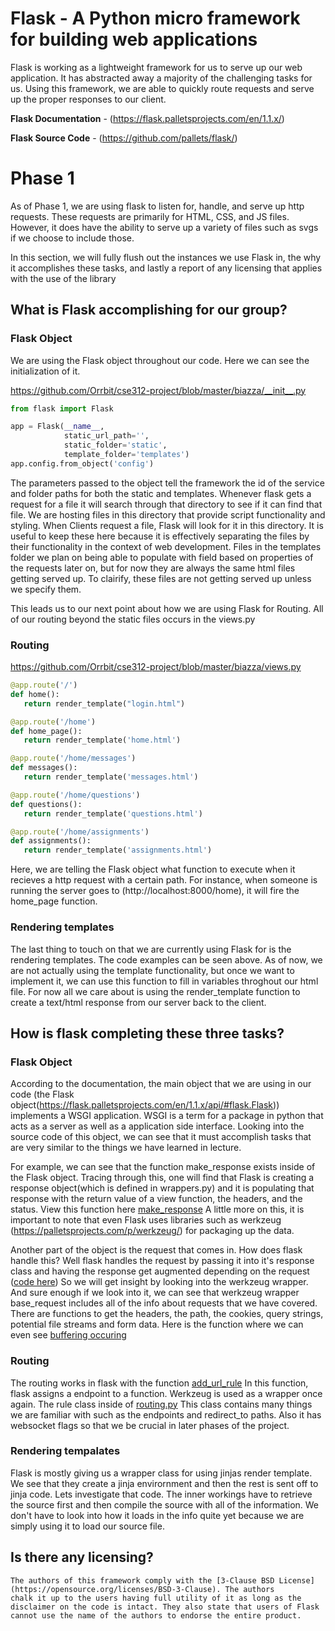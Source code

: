 # Flask - A Python micro framework for building web applications

Flask is working as a lightweight framework for us to serve up our web application. It has abstracted away a majority of the challenging
tasks for us. Using this framework, we are able to quickly route requests and serve up the proper responses to our client.

**Flask Documentation** - (https://flask.palletsprojects.com/en/1.1.x/)

**Flask Source Code** - (https://github.com/pallets/flask/)

# Phase 1

As of Phase 1, we are using flask to listen for, handle, and serve up http requests. These requests are primarily for HTML, CSS, and JS
files. However, it does have the ability to serve up a variety of files such as svgs if we choose to include those.

In this section, we will fully flush out the instances we use Flask in, the why it accomplishes these tasks, and lastly a report of any
licensing that applies with the use of the library

## What is Flask accomplishing for our group?

### Flask Object

  We are using the Flask object throughout our code. Here we can see the initialization of it.
  
https://github.com/Orrbit/cse312-project/blob/master/biazza/__init__.py
  

```python
from flask import Flask

app = Flask(__name__,
            static_url_path='', 
            static_folder='static',
            template_folder='templates')
app.config.from_object('config')
```

  The parameters passed to the object tell the framework the id of the service and folder paths for both the static and templates. Whenever
  flask gets a request for a file it will search through that directory to see if it can find that file. We are hosting files in this
  directory that provide script functionality and styling. When Clients request a file, Flask will look for it in this directory.
  It is useful to keep these here because it is effectively separating the files by their functionality in the context of web development.
  Files in the templates folder we plan on being able to populate with field based on properties of the requests later on, but for now they 
  are always the same html files getting served up. To clairify, these files are not getting served up unless we specify them.
  
  This leads us to our next point about how we are using Flask for Routing. All of our routing beyond the static files occurs in the
  views.py
  
 ### Routing

https://github.com/Orrbit/cse312-project/blob/master/biazza/views.py
```python
@app.route('/')
def home():
   return render_template("login.html")

@app.route('/home')
def home_page():
   return render_template('home.html')

@app.route('/home/messages')
def messages():
   return render_template('messages.html')

@app.route('/home/questions')
def questions():
   return render_template('questions.html')

@app.route('/home/assignments')
def assignments():
   return render_template('assignments.html')
```

  Here, we are telling the Flask object what function to execute when it recieves a http request with a certain path. For instance,
  when someone is running the server goes to (http://localhost:8000/home), it will fire the home_page function.
  
 ### Rendering templates  
  
  The last thing to touch on that we are currently using Flask for is the rendering templates. The code examples can be seen above.
  As of now, we are not actually using the template functionality, but once we want to implement it, we can use this function to fill
  in variables throghout our html file. For now all we care about is using the render_template function to create a text/html response
  from our server back to the client.
  
 ## How is flask completing these three tasks?
 
 ### Flask Object
  
  According to the documentation, the main object that we are using in our code (the Flask object(https://flask.palletsprojects.com/en/1.1.x/api/#flask.Flask)) 
  implements a WSGI application. WSGI is a term for a package in python that acts as a server as well as a application side interface.
  Looking into the source code of this object, we can see that it must accomplish tasks that are very similar to the things we have
  learned in lecture.
  
  For example, we can see that the function make_response exists inside of the Flask object. Tracing through this, one will find that
  Flask is creating a response object(which is defined in wrappers.py) and it is populating that response with the return value of a view
  function, the headers, and the status. View this function here [make_response](https://github.com/pallets/flask/blob/29d33203d0325f006c75fc88359872bd68c8bdf5/src/flask/app.py#L2019)
  A little more on this, it is important to note that even Flask uses libraries such as werkzeug (https://palletsprojects.com/p/werkzeug/)
  for packaging up the data.
  
  Another part of the object is the request that comes in. How does flask handle this? Well flask handles the request by passing it into
  it's response class and having the response get augmented depending on the request ([code here](https://github.com/pallets/flask/blob/29d33203d0325f006c75fc88359872bd68c8bdf5/src/flask/app.py#L1955))
  So we will get insight by looking into the werkzeug wrapper. And sure enough if we look into it, we can see that werkzeug wrapper base_request
  includes all of the info about requests that we have covered. There are functions to get the headers, the path, the cookies, query strings,
  potential file streams and form data. Here is the function where we can even see [buffering occuring](https://github.com/pallets/werkzeug/blob/d6e98a0105ea126f10c432d33f101ec793df6440/src/werkzeug/wrappers/base_request.py#L428)
  
   ### Routing
   
   The routing works in flask with the function [add_url_rule](https://github.com/pallets/flask/blob/29d33203d0325f006c75fc88359872bd68c8bdf5/src/flask/app.py#L1178)
   In this function, flask assigns a endpoint to a function. Werkzeug is used as a wrapper once again. The rule class inside of 
   [routing.py](https://github.com/pallets/werkzeug/blob/d6e98a0105ea126f10c432d33f101ec793df6440/src/werkzeug/routing.py#L526)
   This class contains many things we are familiar with such as the endpoints and redirect_to paths. Also it has websocket flags so that
   we be crucial in later phases of the project.
   
   ### Rendering tempalates
   
  Flask is mostly giving us a wrapper class for using jinjas render template. We see that they create a jinja envirornment and then the rest
  is sent off to jinja code. Lets investigate that code. The inner workings have to retrieve the source first and then compile the source
  with all of the information. We don't have to look into how it loads in the info quite yet because we are simply using it to load 
  our source file.
  
  ## Is there any licensing?
  
    The authors of this framework comply with the [3-Clause BSD License](https://opensource.org/licenses/BSD-3-Clause). The authors
    chalk it up to the users having full utility of it as long as the disclaimer on the code is intact. They also state that users of Flask
    cannot use the name of the authors to endorse the entire product.
